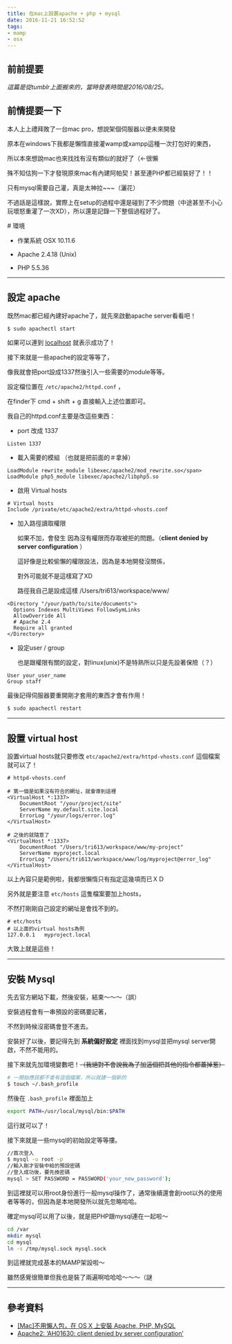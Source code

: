 ```yaml
---
title: 在mac上設置apache + php + mysql
date: 2016-11-21 16:52:52
tags: 
- mamp
- osx
---
```


## 前前提要

*這篇是從tumblr上面搬來的，當時發表時間是2016/08/25。*

## 前情提要一下

本人上上禮拜敗了一台mac pro，想說架個伺服器以便未來開發 

原本在windows下我都是懶惰直接灌wamp或xampp這種一次打包好的東西， 

所以本來想說mac也來找找有沒有類似的就好了（←很懶 

殊不知估狗一下才發現原來mac有內建阿帕契！甚至連PHP都已經裝好了！！ 

只有mysql需要自己灌，真是太神拉~~~（灑花）

不過話是這樣說，實際上在setup的過程中還是碰到了不少問題（中途甚至不小心玩壞怒重灌了一次XD），所以還是記錄一下整個過程好了。

\# 環境　 

- 作業系統  OSX 10.11.6 

- Apache 2.4.18 (Unix) 

- PHP 5.5.36

<!--more-->

* * *

## 設定 apache

既然mac都已經內建好apache了，就先來啟動apache server看看吧！

```bash
$ sudo apachectl start
```
如果可以連到 [localhost](http://localhost) 就表示成功了！

接下來就是一些apache的設定等等了， 

像我就會把port設成1337然後引入一些需要的module等等。 

設定檔位置在 `/etc/apache2/httpd.conf` ， 

在finder下 cmd + shift + g 直接輸入上述位置即可。

我自己的httpd.conf主要是改這些東西：

*   port 改成 1337

```apacheconfig
Listen 1337
```

*   載入需要的模組 （也就是把前面的＃拿掉）

```apacheconfig
LoadModule rewrite_module libexec/apache2/mod_rewrite.so</span>
LoadModule php5_module libexec/apache2/libphp5.so
```

*   啟用 Virtual hosts

```apacheconfig
# Virtual hosts
Include /private/etc/apache2/extra/httpd-vhosts.conf
```

*   加入路徑讀取權限 

    如果不加，會發生  因為沒有權限而存取被拒的問題。（**client denied by server configuration** ） 

    這好像是比較偷懶的權限設法，因為是本地開發沒關係， 

    對外可能就不是這樣寫了XD 

    路徑我自己是設成這樣 /Users/tri613/workspace/www/

```apacheconfig
<Directory "/your/path/to/site/documents">
  Options Indexes MultiViews FollowSymLinks
  AllowOverride All
  # Apache 2.4
  Require all granted
</Directory> 
```

*   設定user / group 

    也是跟權限有關的設定，對linux(unix)不是特熟所以只是先設著保險（？）
	
```apacheconfig
User your_user_name 
Group staff
```

最後記得伺服器要重開剛才套用的東西才會有作用！

```bash
$ sudo apachectl restart
```
* * *

## 設置 virtual host

設置virtual hosts就只要修改 `etc/apache2/extra/httpd-vhosts.conf` 這個檔案就可以了！

```apacheconfig
# httpd-vhosts.conf

# 第一個是如果沒有符合的網址，就會導到這裡
<VirtualHost *:1337>
    DocumentRoot "/your/project/site"
    ServerName my.default.site.local
    ErrorLog "/your/logs/error.log"
</VirtualHost>

# 之後的就隨意了
<VirtualHost *:1337>
    DocumentRoot "/Users/tri613/workspace/www/my-project"
    ServerName myproject.local
    ErrorLog "/Users/tri613/workspace/www/log/myproject@error_log"
</VirtualHost>
```
以上內容只是範例啦，我都很懶惰只有指定這幾項而已ＸＤ

另外就是要注意 `etc/hosts` 這隻檔案要加上hosts， 

不然打剛剛自己設定的網址是會找不到的。
```apacheconfig
# etc/hosts
# 以上面的virtual hosts為例
127.0.0.1   myproject.local
```
大致上就是這些！

* * *

## 安裝 Mysql

先去官方網站下載，然後安裝，結束～～～（誤） 

安裝過程會有一串預設的密碼要記著， 

不然到時候沒密碼會登不進去。

安裝好了以後，要記得先到 **系統偏好設定** 裡面找到mysql並把mysql server開啟，不然不能用的。

接下來就先加環境變數吧！<strike>（我絕對不會說我為了加這個把其他的指令都蓋掉惹）</strike>
```bash
# 一開始應該都不會有這個檔案，所以就建一個新的
$ touch ~/.bash_profile
```
然後在 `.bash_profile` 裡面加上
```bash
export PATH=/usr/local/mysql/bin:$PATH
```
這行就可以了！

接下來就是一些mysql的初始設定等等摟。
```bash
//首次登入
$ mysql -u root -p 
//輸入剛才安裝中給的預設密碼
//登入成功後，要先換密碼
mysql > SET PASSWORD = PASSWORD('your_new_password');
```
到這裡就可以用root身份進行一般mysql操作了，通常後續還會創root以外的使用者等等的，但因為是本地開發所以就先忽略哈哈。

確定mysql可以用了以後，就是把PHP跟mysql連在一起啦～
```bash
cd /var
mkdir mysql
cd mysql
ln -s /tmp/mysql.sock mysql.sock
```
到這裡就完成基本的MAMP架設啦～ 

雖然感覺很簡單但我也是裝了兩遍啊哈哈哈～～～（謎

* * *

## 參考資料

*   [[Mac]不用懶人包，在 OS X 上安裝 Apache, PHP, MySQL](https://blog.allenchou.cc/mac-apache-php-mysql-setup/)
*   [Apache2: ‘AH01630: client denied by server configuration’](http://stackoverflow.com/questions/18392741/apache2-ah01630-client-denied-by-server-configuration)